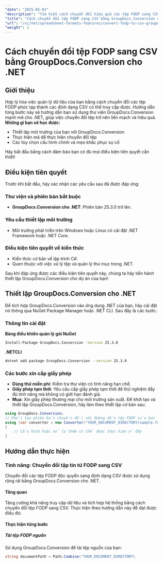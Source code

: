 ```yaml
---
"date": "2025-05-01"
"description": "Tìm hiểu cách chuyển đổi hiệu quả các tệp FODP sang CSV bằng thư viện GroupDocs.Conversion trong .NET, với hướng dẫn chi tiết và ví dụ mã."
"title": "Cách chuyển đổi tệp FODP sang CSV bằng GroupDocs.Conversion cho .NET&#58; Hướng dẫn từng bước"
"url": "/vi/net/spreadsheet-formats-features/convert-fodp-to-csv-groupdocs-net/"
"weight": 1
---
```


# Cách chuyển đổi tệp FODP sang CSV bằng GroupDocs.Conversion cho .NET
## Giới thiệu
Hợp lý hóa việc quản lý dữ liệu của bạn bằng cách chuyển đổi các tệp FODP phức tạp thành các định dạng CSV có thể truy cập được. Hướng dẫn từng bước này sẽ hướng dẫn bạn sử dụng thư viện GroupDocs.Conversion mạnh mẽ cho .NET, giúp việc chuyển đổi tệp trở nên liền mạch và hiệu quả.
**Những gì bạn sẽ học được:**
- Thiết lập môi trường của bạn với GroupDocs.Conversion
- Thực hiện mã để thực hiện chuyển đổi tệp
- Các tùy chọn cấu hình chính và mẹo khắc phục sự cố

Hãy bắt đầu bằng cách đảm bảo bạn có đủ mọi điều kiện tiên quyết cần thiết!
## Điều kiện tiên quyết
Trước khi bắt đầu, hãy xác nhận các yêu cầu sau đã được đáp ứng:

### Thư viện và phiên bản bắt buộc
- **GroupDocs.Conversion cho .NET**: Phiên bản 25.3.0 trở lên.

### Yêu cầu thiết lập môi trường
- Môi trường phát triển trên Windows hoặc Linux có cài đặt .NET Framework hoặc .NET Core.

### Điều kiện tiên quyết về kiến thức
- Kiến thức cơ bản về lập trình C#.
- Quen thuộc với việc xử lý tệp và quản lý thư mục trong .NET.

Sau khi đáp ứng được các điều kiện tiên quyết này, chúng ta hãy tiến hành thiết lập GroupDocs.Conversion cho dự án của bạn!
## Thiết lập GroupDocs.Conversion cho .NET
Để tích hợp GroupDocs.Conversion vào ứng dụng .NET của bạn, hãy cài đặt nó thông qua NuGet Package Manager hoặc .NET CLI. Sau đây là các bước:
### Thông tin cài đặt
**Bảng điều khiển quản lý gói NuGet**
```bash
Install-Package GroupDocs.Conversion -Version 25.3.0
```
**\.NETCLI**
```bash
dotnet add package GroupDocs.Conversion --version 25.3.0
```
### Các bước xin cấp giấy phép
- **Dùng thử miễn phí**: Kiểm tra thư viện có tính năng hạn chế.
- **Giấy phép tạm thời**: Yêu cầu cấp giấy phép tạm thời để thử nghiệm đầy đủ tính năng mà không có giới hạn đánh giá.
- **Mua**: Xin giấy phép thương mại cho môi trường sản xuất.
Để khởi tạo và thiết lập GroupDocs.Conversion, hãy làm theo thiết lập cơ bản sau:
```csharp
using GroupDocs.Conversion;
// Khởi tạo phiên bản chuyển đổi với đường dẫn tệp FODP của bạn
using (var converter = new Converter("YOUR_DOCUMENT_DIRECTORY/sample.fodp"))
{
    // Cấu hình hoặc xử lý thêm có thể được thực hiện ở đây
}
```
## Hướng dẫn thực hiện
### Tính năng: Chuyển đổi tập tin từ FODP sang CSV
Chuyển đổi các tệp FODP độc quyền sang định dạng CSV được sử dụng rộng rãi bằng GroupDocs.Conversion cho .NET.
#### Tổng quan
Tăng cường khả năng truy cập dữ liệu và tích hợp hệ thống bằng cách chuyển đổi tệp FODP sang CSV. Thực hiện theo hướng dẫn này để đạt được điều đó:
#### Thực hiện từng bước
##### Tải tệp FODP nguồn
Sử dụng GroupDocs.Conversion để tải tệp nguồn của bạn:
```csharp
string documentPath = Path.Combine("YOUR_DOCUMENT_DIRECTORY\